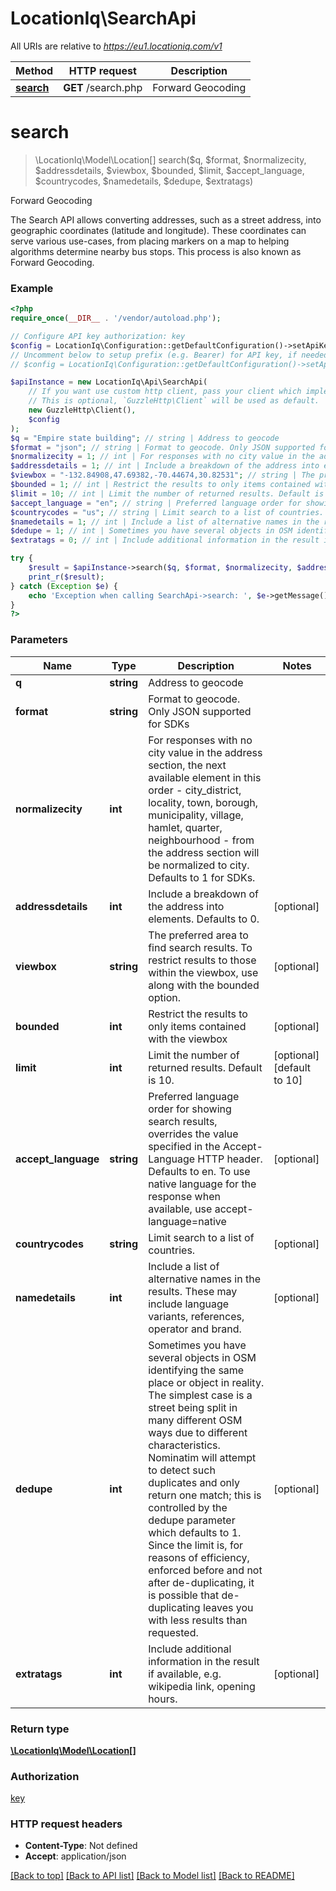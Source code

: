 # LocationIq\SearchApi

All URIs are relative to *https://eu1.locationiq.com/v1*

Method | HTTP request | Description
------------- | ------------- | -------------
[**search**](SearchApi.md#search) | **GET** /search.php | Forward Geocoding


# **search**
> \LocationIq\Model\Location[] search($q, $format, $normalizecity, $addressdetails, $viewbox, $bounded, $limit, $accept_language, $countrycodes, $namedetails, $dedupe, $extratags)

Forward Geocoding

The Search API allows converting addresses, such as a street address, into geographic coordinates (latitude and longitude). These coordinates can serve various use-cases, from placing markers on a map to helping algorithms determine nearby bus stops. This process is also known as Forward Geocoding.

### Example
```php
<?php
require_once(__DIR__ . '/vendor/autoload.php');

// Configure API key authorization: key
$config = LocationIq\Configuration::getDefaultConfiguration()->setApiKey('key', 'YOUR_API_KEY');
// Uncomment below to setup prefix (e.g. Bearer) for API key, if needed
// $config = LocationIq\Configuration::getDefaultConfiguration()->setApiKeyPrefix('key', 'Bearer');

$apiInstance = new LocationIq\Api\SearchApi(
    // If you want use custom http client, pass your client which implements `GuzzleHttp\ClientInterface`.
    // This is optional, `GuzzleHttp\Client` will be used as default.
    new GuzzleHttp\Client(),
    $config
);
$q = "Empire state building"; // string | Address to geocode
$format = "json"; // string | Format to geocode. Only JSON supported for SDKs
$normalizecity = 1; // int | For responses with no city value in the address section, the next available element in this order - city_district, locality, town, borough, municipality, village, hamlet, quarter, neighbourhood - from the address section will be normalized to city. Defaults to 1 for SDKs.
$addressdetails = 1; // int | Include a breakdown of the address into elements. Defaults to 0.
$viewbox = "-132.84908,47.69382,-70.44674,30.82531"; // string | The preferred area to find search results.  To restrict results to those within the viewbox, use along with the bounded option.
$bounded = 1; // int | Restrict the results to only items contained with the viewbox
$limit = 10; // int | Limit the number of returned results. Default is 10.
$accept_language = "en"; // string | Preferred language order for showing search results, overrides the value specified in the Accept-Language HTTP header. Defaults to en. To use native language for the response when available, use accept-language=native
$countrycodes = "us"; // string | Limit search to a list of countries.
$namedetails = 1; // int | Include a list of alternative names in the results. These may include language variants, references, operator and brand.
$dedupe = 1; // int | Sometimes you have several objects in OSM identifying the same place or object in reality. The simplest case is a street being split in many different OSM ways due to different characteristics. Nominatim will attempt to detect such duplicates and only return one match; this is controlled by the dedupe parameter which defaults to 1. Since the limit is, for reasons of efficiency, enforced before and not after de-duplicating, it is possible that de-duplicating leaves you with less results than requested.
$extratags = 0; // int | Include additional information in the result if available, e.g. wikipedia link, opening hours.

try {
    $result = $apiInstance->search($q, $format, $normalizecity, $addressdetails, $viewbox, $bounded, $limit, $accept_language, $countrycodes, $namedetails, $dedupe, $extratags);
    print_r($result);
} catch (Exception $e) {
    echo 'Exception when calling SearchApi->search: ', $e->getMessage(), PHP_EOL;
}
?>
```

### Parameters

Name | Type | Description  | Notes
------------- | ------------- | ------------- | -------------
 **q** | **string**| Address to geocode |
 **format** | **string**| Format to geocode. Only JSON supported for SDKs |
 **normalizecity** | **int**| For responses with no city value in the address section, the next available element in this order - city_district, locality, town, borough, municipality, village, hamlet, quarter, neighbourhood - from the address section will be normalized to city. Defaults to 1 for SDKs. |
 **addressdetails** | **int**| Include a breakdown of the address into elements. Defaults to 0. | [optional]
 **viewbox** | **string**| The preferred area to find search results.  To restrict results to those within the viewbox, use along with the bounded option. | [optional]
 **bounded** | **int**| Restrict the results to only items contained with the viewbox | [optional]
 **limit** | **int**| Limit the number of returned results. Default is 10. | [optional] [default to 10]
 **accept_language** | **string**| Preferred language order for showing search results, overrides the value specified in the Accept-Language HTTP header. Defaults to en. To use native language for the response when available, use accept-language&#x3D;native | [optional]
 **countrycodes** | **string**| Limit search to a list of countries. | [optional]
 **namedetails** | **int**| Include a list of alternative names in the results. These may include language variants, references, operator and brand. | [optional]
 **dedupe** | **int**| Sometimes you have several objects in OSM identifying the same place or object in reality. The simplest case is a street being split in many different OSM ways due to different characteristics. Nominatim will attempt to detect such duplicates and only return one match; this is controlled by the dedupe parameter which defaults to 1. Since the limit is, for reasons of efficiency, enforced before and not after de-duplicating, it is possible that de-duplicating leaves you with less results than requested. | [optional]
 **extratags** | **int**| Include additional information in the result if available, e.g. wikipedia link, opening hours. | [optional]

### Return type

[**\LocationIq\Model\Location[]**](../Model/Location.md)

### Authorization

[key](../../README.md#key)

### HTTP request headers

 - **Content-Type**: Not defined
 - **Accept**: application/json

[[Back to top]](#) [[Back to API list]](../../README.md#documentation-for-api-endpoints) [[Back to Model list]](../../README.md#documentation-for-models) [[Back to README]](../../README.md)


